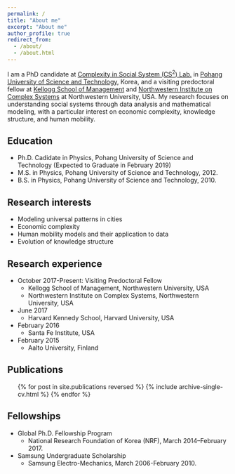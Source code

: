 ```yaml
---
permalink: /
title: "About me"
excerpt: "About me"
author_profile: true
redirect_from: 
  - /about/
  - /about.html
---
```


I am a PhD candidate at [Complexity in Social System (CS<sup>2</sup>) Lab.](http://complex.postech.ac.kr) in [Pohang University of Science and Technology](http://www.postech.ac.kr/eng/), Korea, and a visiting predoctoral fellow at [Kellogg School of Management](https://www.kellogg.northwestern.edu) and [Northwestern Institute on Complex Systems](https://www.nico.northwestern.edu) at Northwestern University, USA. My research focuses on understanding social systems through data analysis and mathematical modeling, with a particular interest on economic complexity, knowledge structure, and human mobility.

Education
------
* Ph.D. Cadidate in Physics, Pohang University of Science and Technology (Expected to Graduate in February 2019)
* M.S. in Physics, Pohang University of Science and Technology, 2012.
* B.S. in Physics, Pohang University of Science and Technology, 2010.

Research interests
------
* Modeling universal patterns in cities
* Economic complexity
* Human mobility models and their application to data
* Evolution of knowledge structure

Research experience
------
* October 2017-Present: Visiting Predoctoral Fellow
  * Kellogg School of Management, Northwestern University, USA
  * Northwestern Institute on Complex Systems, Northwestern University, USA
* June 2017
  * Harvard Kennedy School, Harvard University, USA
* February 2016
  * Santa Fe Institute, USA
* February 2015
  * Aalto University, Finland

Publications
------
  <ul>{% for post in site.publications reversed %}
    {% include archive-single-cv.html %}
  {% endfor %}</ul>

Fellowships
------
* Global Ph.D. Fellowship Program
  * National Research Foundation of Korea (NRF), March 2014–February 2017.
* Samsung Undergraduate Scholarship
  * Samsung Electro-Mechanics, March 2006-February 2010.
